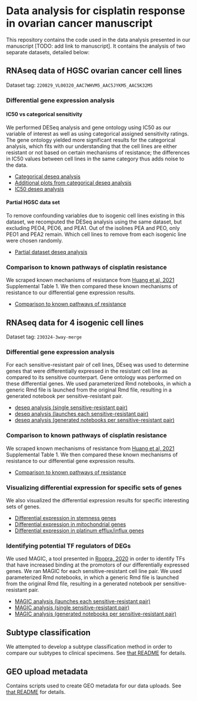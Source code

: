 # Data analysis for cisplatin response in ovarian cancer manuscript

This repository contains the code used in the data analysis presented in our manuscript [TODO: add link to manuscript]. It contains the analysis of two separate datasets, detailed below:

## RNAseq data of HGSC ovarian cancer cell lines

Dataset tag: `220829_VL00320_AAC7WHVM5_AAC5JYKM5_AAC5K32M5`

### Differential gene expression analysis

#### IC50 vs categorical sensitivity

We performed DESeq analysis and gene ontology using IC50 as our variable of interest as well as using categorical assigned sensitivity ratings. The gene ontology yielded more significant results for the categorical analysis, which fits with our understanding that the cell lines are either resistant or not based on certain mechanisms of resistance; the differences in IC50 values between cell lines in the same category thus adds noise to the data.

- [Categorical deseq analysis](220829_VL00320_AAC7WHVM5_AAC5JYKM5_AAC5K32M5_analysis/src/deseq/deseq_analysis_hgsc.Rmd)
- [Additional plots from categorical deseq analysis](220829_VL00320_AAC7WHVM5_AAC5JYKM5_AAC5K32M5_analysis/src/deseq/deseq_platinum_sensitivity_plots.Rmd)
- [IC50 deseq analysis](220829_VL00320_AAC7WHVM5_AAC5JYKM5_AAC5K32M5_analysis/src/deseq/deseq_analysis_hgsc_IC50.Rmd)

#### Partial HGSC data set

To remove confounding variables due to isogenic cell lines existing in this dataset, we recomputed the DESeq analysis using the same dataset, but excluding PEO4, PEO6, and PEA1. Out of the isolines PEA and PEO, only PEO1 and PEA2 remain. Which cell lines to remove from each isogenic line were chosen randomly.

- [Partial dataset deseq analysis](220829_VL00320_AAC7WHVM5_AAC5JYKM5_AAC5K32M5_analysis/src/deseq/deseq_analysis_hgsc-subset.Rmd)

### Comparison to known pathways of cisplatin resistance

We scraped known mechanisms of resistance from [Huang et al, 2021](https://www.nature.com/articles/s41388-021-02055-2#Sec39) Supplemental Table 1. We then compared these known mechanisms of resistance to our differential gene expression results.

- [Comparison to known pathways of resistance](220829_VL00320_AAC7WHVM5_AAC5JYKM5_AAC5K32M5_analysis/src/deseq/known_pathways/prev_literature_resistance_mechanisms.ipynb)

## RNAseq data for 4 isogenic cell lines

Dataset tag: `230324-3way-merge`

### Differential gene expression analysis

For each sensitive-resistant pair of cell lines, DEseq was used to determine genes that were differentially expressed in the resistant cell line as compared to its sensitive counterpart. Gene ontology was performed on these differential genes. We used parameterized Rmd notebooks, in which a generic Rmd file is launched from the original Rmd file, resulting in a generated notebook per sensitive-resistant pair.

- [deseq analysis (single sensitive-resistant pair)](230324-3way-merge_analysis/src/deseq/single-cellline-vs-control.Rmd)
- [deseq analysis (launches each sensitive-resistant pair)](230324-3way-merge_analysis/src/deseq/deseq-analysis.Rmd)
- [deseq analysis (generated notebooks per sensitive-resistant pair)](/Users/Ryan/Projects/ovarian_cancer_cisplatin_response_manuscript/230324-3way-merge_analysis/src/deseq/generated-notebooks)

### Comparison to known pathways of cisplatin resistance

We scraped known mechanisms of resistance from [Huang et al, 2021](https://www.nature.com/articles/s41388-021-02055-2#Sec39) Supplemental Table 1. We then compared these known mechanisms of resistance to our differential gene expression results.

- [Comparison to known pathways of resistance](230324-3way-merge_analysis/src/deseq/specific-pathways/prev_literature_resistance_mechanisms.ipynb)

### Visualizing differential expression for specific sets of genes

We also visualized the differential expression results for specific interesting sets of genes.

- [Differential expression in stemness genes](230324-3way-merge_analysis/src/deseq/specific-pathways/Stemness.Rmd)
- [Differential expression in mitochondrial genes](Users/Ryan/Projects/ovarian_cancer_cisplatin_response_manuscript/230324-3way-merge_analysis/src/deseq/specific-pathways/mitochondrial-genes.Rmd)
- [Differential expression in platinum efflux/influx genes](/Users/Ryan/Projects/ovarian_cancer_cisplatin_response_manuscript/230324-3way-merge_analysis/src/deseq/specific-pathways/PlatinumEffluxInflux.Rmd)

### Identifying potential TF regulators of DEGs

We used MAGIC, a tool presented in [Roopra, 2020](https://journals.plos.org/ploscompbiol/article?id=10.1371/journal.pcbi.1007800) in order to identify TFs that have increased binding at the promotors of our differentially expressed genes. We ran MAGIC for each sensitive-resistant cell line pair. We used parameterized Rmd notebooks, in which a generic Rmd file is launched from the original Rmd file, resulting in a generated notebook per sensitive-resistant pair.

- [MAGIC analysis (launches each sensitive-resistant pair)](230324-3way-merge_analysis/src/magic/magic-analysis.Rmd)
- [MAGIC analysis (single sensitive-resistant pair)](230324-3way-merge_analysis/src/magic/single-sensitive-resistant-pair-magic-analysis.Rmd)
- [MAGIC analysis (generated notebooks per sensitive-resistant pair)](230324-3way-merge_analysis/src/magic/generated-notebooks)

## Subtype classification

We attempted to develop a subtype classification method in order to compare our subtypes to clinical specimens. See [that README](subtype_classification/README.md) for details.

## GEO upload metadata

Contains scripts used to create GEO metadata for our data uploads. See [that README](geo_metadata/README.md) for details.
